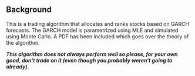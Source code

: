 ## **Background**
This is a trading algorithm that allocates and ranks stocks based on GARCH forecasts.
The GARCH model is parametrized using MLE and simulated using Monte Carlo.
A PDF has been included which goes over the theory of the algorithm.

**_This algorithm does not always perform well so please, for your own good, don't trade on it (even though you probably weren't going to already)._**

